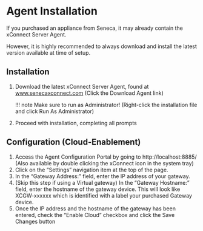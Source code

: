 # Agent Installation
If you purchased an appliance from Seneca, it may already contain the xConnect Server Agent.

However, it is highly recommended to always download and install the latest version available at time of setup.

## Installation
1. Download the latest xConnect Server Agent, found at www.senecaxconnect.com (Click the Download Agent link)

    !!! note
        Make sure to run as Administrator! (Right-click the installation file and click Run As Administrator)
2. Proceed with installation, completing all prompts


## Configuration (Cloud-Enablement)
1. Access the Agent Configuration Portal by going to
http://localhost:8885/ (Also available by double clicking the xConnect icon in the system tray)
2. Click on the “Settings” navigation item at the top of the
page. 
3. In the “Gateway Address:” field, enter
the IP address of your gateway.
4. (Skip this step if using a Virtual gateway) In the “Gateway Hostname:” field, enter the hostname of
the gateway device. This will look like XCGW-xxxxxx which is
identified with a label your purchased Gateway device. 
5. Once the IP address and the hostname of the gateway
has been entered, check the “Enable Cloud” checkbox
and click the Save Changes button